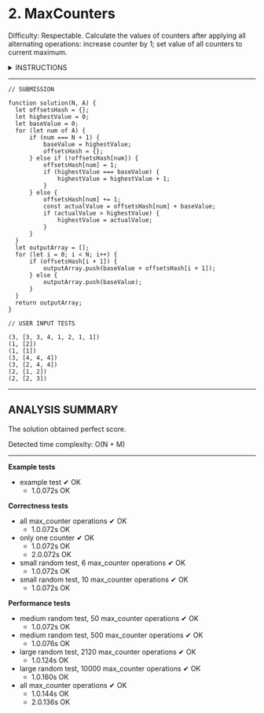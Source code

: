 # 2. MaxCounters
Difficulty: Respectable.
Calculate the values of counters after applying all alternating operations: increase counter by 1; 
set value of all counters to current maximum.

<details>
<summary>INSTRUCTIONS</summary>

---

You are given N counters, initially set to 0, and you have two possible operations on them:
  + increase(X) − counter X is increased by 1,
  + max counter − all counters are set to the maximum value of any counter.

A non-empty array A of M integers is given. This array represents consecutive operations:
  + if A[K] = X, such that 1 ≤ X ≤ N, then operation K is increase(X),
  + if A[K] = N + 1 then operation K is max counter.

For example, given integer N = 5 and array A such that:
```
  A[0] = 3
  A[1] = 4
  A[2] = 4
  A[3] = 6
  A[4] = 1
  A[5] = 4
  A[6] = 4
```
the values of the counters after each consecutive operation will be:
```
  (0, 0, 1, 0, 0)
  (0, 0, 1, 1, 0)
  (0, 0, 1, 2, 0)
  (2, 2, 2, 2, 2)
  (3, 2, 2, 2, 2)
  (3, 2, 2, 3, 2)
  (3, 2, 2, 4, 2)
```
The goal is to calculate the value of every counter after all operations.

Write a function:
```
  function solution(N, A);
```

that, given an integer N and a non-empty array A consisting of M integers, returns a sequence of integers 
representing the values of the counters.

Result array should be returned as an array of integers.

For example, given:
```
  A[0] = 3
  A[1] = 4
  A[2] = 4
  A[3] = 6
  A[4] = 1
  A[5] = 4
  A[6] = 4
```
the function should return [3, 2, 2, 4, 2], as explained above.

Write an efficient algorithm for the following assumptions:
  - N and M are integers within the range [1..100,000];
  - each element of array A is an integer within the range [1..N + 1].
</details>

---

```
// SUBMISSION

function solution(N, A) {
  let offsetsHash = {};
  let highestValue = 0;
  let baseValue = 0;
  for (let num of A) {
      if (num === N + 1) {
          baseValue = highestValue;
          offsetsHash = {};
      } else if (!offsetsHash[num]) {
          offsetsHash[num] = 1;
          if (highestValue === baseValue) {
              highestValue = highestValue + 1;
          }
      } else {
          offsetsHash[num] += 1;
          const actualValue = offsetsHash[num] + baseValue;
          if (actualValue > highestValue) {
              highestValue = actualValue;
          }
      }
  }
  let outputArray = [];
  for (let i = 0; i < N; i++) {
      if (offsetsHash[i + 1]) {
          outputArray.push(baseValue + offsetsHash[i + 1]);
      } else {
          outputArray.push(baseValue);
      }
  }
  return outputArray;
}
```

```
// USER INPUT TESTS

(3, [3, 3, 4, 1, 2, 1, 1])
(1, [2])
(1, [1])
(3, [4, 4, 4])
(3, [2, 4, 4])
(2, [1, 2])
(2, [2, 3])
```

---

## ANALYSIS SUMMARY
The solution obtained perfect score.

Detected time complexity:
O(N + M)

---

**Example tests**
+ example test ✔ OK
  - 1.0.072s OK

**Correctness tests**
+ all max_counter operations ✔ OK
  - 1.0.072s OK
+ only one counter ✔ OK
  - 1.0.072s OK
  - 2.0.072s OK
+ small random test, 6 max_counter operations ✔ OK
  - 1.0.072s OK
+ small random test, 10 max_counter operations ✔ OK
  - 1.0.072s OK

**Performance tests**
+ medium random test, 50 max_counter operations ✔ OK
  - 1.0.072s OK
+ medium random test, 500 max_counter operations ✔ OK
  - 1.0.076s OK
+ large random test, 2120 max_counter operations ✔ OK
  - 1.0.124s OK
+ large random test, 10000 max_counter operations ✔ OK
  - 1.0.160s OK
+ all max_counter operations ✔ OK
  - 1.0.144s OK
  - 2.0.136s OK
